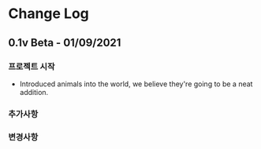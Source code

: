 # Change Log

## 0.1v Beta - 01/09/2021

### 프로젝트 시작 

* Introduced animals into the world, we believe they're going to be a neat addition.

### 추가사항 

### 변경사항 



